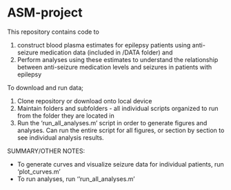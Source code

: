 # ASM-project

This repository contains code to 
1. construct blood plasma estimates for epilepsy patients using anti-seizure medication data (included in /DATA folder) and 
2. Perform analyses using these estimates to understand the relationship between anti-seizure medication levels and seizures in patients with epilepsy

To download and run data;
1. Clone repository or download onto local device
2. Maintain folders and subfolders - all individual scripts organized to run from the folder they are located in
3. Run the ‘run_all_analyses.m’ script in order to generate figures and analyses. Can run the entire script for all figures, or section by section to see individual analysis results. 

SUMMARY/OTHER NOTES:
* To generate curves and visualize seizure data for individual patients, run ‘plot_curves.m’
* To run analyses, run ‘’run_all_analyses.m’




